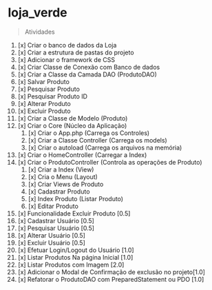 # loja_verde

> Atividades

1. [x] Criar o banco de dados da Loja
2. [x] Criar a estrutura de pastas do projeto
3. [x] Adicionar o framework de CSS
4. [x] Criar Classe de Conexão com Banco de dados
5. [x] Criar a Classe da Camada DAO (ProdutoDAO)
6. [x] Salvar Produto
7. [x] Pesquisar Produto
8. [x] Pesquisar Produto ID
9. [x] Alterar Produto
10. [x] Excluir Produto
11. [x] Criar a Classe de Modelo (Produto)
12. [x] Criar o Core (Núcleo da Aplicação)
    1. [x] Criar o App.php (Carrega os Controles)
    2. [x] Criar a Classe Controller (Carrega os models)
    3. [x] Criar o autoload (Carrega os arquivos na memória)
13. [x] Criar o HomeController (Carregar a Index)
14. [x] Criar o ProdutoController (Controla as operações de Produto)
    1. [x] Criar a Index (View)
    2. [x] Cria o Menu (Layout)
    3. [x] Criar Views de Produto
    4. [x] Cadastrar Produto
    5. [x] Index Produto (Listar Produto)
    6. [x] Editar Produto
15. [x] Funcionalidade Excluir Produto [0.5]
16. [x] Cadastrar Usuário [0.5]
17. [x] Pesquisar Usuário [0.5]
18. [x] Alterar Usuário [0.5]
19. [x] Excluir Usuário [0.5]
20. [x] Efetuar Login/Logout do Usuário [1.0]
21. [x] Listar Produtos Na página Inicial [1.0]
22. [x] Listar Produtos com Imagem [2.0]
23. [x] Adicionar o Modal de Confirmação de exclusão no projeto[1.0]
24. [x] Refatorar o ProdutoDAO com PreparedStatement ou PDO [1.0]
